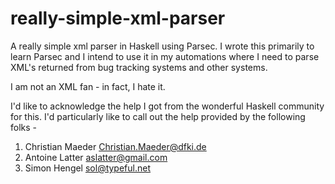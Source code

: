 really-simple-xml-parser
========================

A really simple xml parser in Haskell using Parsec.
I wrote this primarily to learn Parsec and I intend to use it in my automations where I need to parse XML's returned from bug tracking systems and other systems.

I am not an XML fan - in fact, I hate it.

I'd like to acknowledge the help I got from the wonderful Haskell community for this. I'd particularly like to call out the help provided by the following folks -

1. Christian Maeder <Christian.Maeder@dfki.de>
1. Antoine Latter <aslatter@gmail.com>
1. Simon Hengel <sol@typeful.net>

